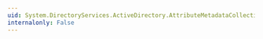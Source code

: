 ```yaml
---
uid: System.DirectoryServices.ActiveDirectory.AttributeMetadataCollection.Contains(System.DirectoryServices.ActiveDirectory.AttributeMetadata)
internalonly: False
---
```

